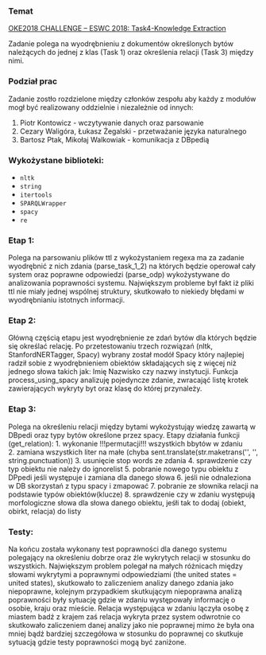 ### Temat
[OKE2018 CHALLENGE – ESWC 2018: Task4-Knowledge Extraction](https://project-hobbit.eu/challenges/oke2018-challenge-eswc-2018/tasks/)

Zadanie polega na wyodrębnieniu z dokumentów określonych bytów 
należących do jednej z klas (Task 1) oraz określenia relacji (Task 3) między nimi.

### Podział prac
Zadanie zostło rozdzielone między członków zespołu aby każdy z modułów mogł być realizowany oddzielnie 
i niezależnie od innych:
  1) Piotr Kontowicz - wczytywanie danych oraz parsowanie
  2) Cezary Waligóra, Łukasz Żegalski - przetważanie języka naturalnego 
  3) Bartosz Ptak, Mikołaj Walkowiak - komunikacja z DBpedią

### Wykożystane biblioteki:
* `nltk`
* `string`
* `itertools`
* `SPARQLWrapper`
* `spacy`
* `re`

### Etap 1: 
  Polega na parsowaniu plików ttl z wykożystaniem regexa ma za zadanie wyodrębnić z nich zdania (parse_task_1_2) na których będzie operował cały system
  oraz poprawne odpowiedzi (parse_odp) wykożystywane do analizowania poprawności systemu. Największym probleme był fakt iż pliki ttl nie miały 
  jednej wspólnej struktury, skutkowało to niekiedy błędami w wyodrębnianiu istotnych informacji. 

### Etap 2: 
  Główną częścią etapu jest wyodrębnienie ze zdań bytów dla których będzie się określać relację. Po przetestowaniu trzech rozwiązań
  (nltk, StanfordNERTagger, Spacy) wybrany został modół Spacy który najlepiej radził sobie z wyodrębnieniem obiektów składających się z więcej 
  niż jednego słowa takich jak: Imię Nazwisko czy nazwy instytucji. Funkcja  process_using_spacy analizuję pojedyncze zdanie, zwracająć listę 
  krotek zawierających wykryty byt oraz klasę do której przynależy. 

### Etap 3: 
  Polega na określeniu relacji między bytami wykożystująy wiedzę zawartą w DBpedi oraz typy bytów określone przez spacy.
  Etapy działania funkcji (get_relation):
    1. wykonanie !!!permutacji!!! wszystkich bbytów w zdaniu   
    2. zamiana wszystkich liter na małe (chyba sent.translate(str.maketrans('', '', string.punctuation))
    3. usunięcie stop words ze zdania
    4. sprawdzenie czy typ obiektu nie należy do ignorelist
    5. pobranie nowego typu obiektu z DPpedi jeśli występuje i zamiana dla danego słowa
    6. jeśli nie odnaleziona w DB skorzystań z typu spacy i zmapować 
    7. pobranie ze słownika relacji na podstawie typów obiektów(klucze)
    8. sprawdzenie czy w zdaniu występują morfologiczne słowa dla słowa danego obiektu, jeśłi tak to dodaj (obiekt, obirkt, relacja) do listy

### Testy:
  Na końcu została wykonany test poprawności dla danego systemu polegający na określeniu dobrze oraz źle wykrytych relacji w stosunku do wszystkich.
  Największym problem polegał na małych różnicach między słowami wykrytymi a poprawnymi odpowiedziami (the united states = united states),
  skutkowało to zaliczeniem analizy danego zdania jako niepoprawne, kolejnym przypadkiem skutkującym niepoprawna analizą poprawności były sytuację 
  gdzie w zdaniu występowały informację o osobie, kraju oraz mieście. Relacja występująca w zdaniu lączyła osobę z miastem badź z krajem zaś
  relacja wykryta przez system odwrotnie co skutkowało zaliczeniem danej analizy jako nie poprawnej mimo że była ona mniej bądź bardziej szczegółowa
  w stosunku do poprawnej co skutkuje sytuacją gdzie testy poprawności mogą być zaniżone.
 
